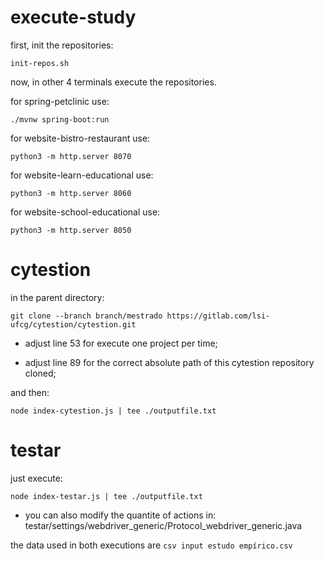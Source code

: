 # execute-study

first, init the repositories:

`init-repos.sh`

now, in other 4 terminals execute the repositories.

for spring-petclinic use: 

`./mvnw spring-boot:run`

for website-bistro-restaurant use: 

`python3 -m http.server 8070`

for website-learn-educational use: 

`python3 -m http.server 8060`


for website-school-educational use: 

`python3 -m http.server 8050`

# cytestion

in the parent directory:

`git clone --branch branch/mestrado https://gitlab.com/lsi-ufcg/cytestion/cytestion.git`

- adjust line 53 for execute one project per time;

- adjust line 89 for the correct absolute path of this cytestion repository cloned;

and then:

`node index-cytestion.js | tee ./outputfile.txt`

# testar

just execute:

`node index-testar.js | tee ./outputfile.txt`

- you can also modify the quantite of actions in: testar/settings/webdriver_generic/Protocol_webdriver_generic.java

the data used in both executions are `csv input estudo empírico.csv`